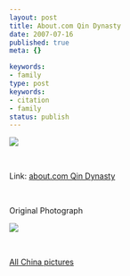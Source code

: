 ```yaml
---
layout: post
title: About.com Qin Dynasty
date: 2007-07-16
published: true
meta: {}

keywords:
- family
type: post
keywords:
- citation
- family
status: publish
---
```



![](http://media.eick.us/2011/05/465174961_26737bbd7d.jpg)



 



Link: [about.com Qin Dynasty](http://archaeology.about.com/od/qterms/g/qin.htm)



 



Original Photograph



![](http://media.eick.us/2011/05/175234107_5429f1cae2.jpg)



 



[All China pictures](http://www.flickr.com/photos/andreweick/tags/china/show/)

